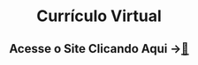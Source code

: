 <h1 align="center"> Currículo Virtual</h1>

<h2 align="center">Acesse o Site Clicando Aqui -><a href="https://luizlimam.github.io/Site-Curriculo-IW/">🌻</a> <h2>
